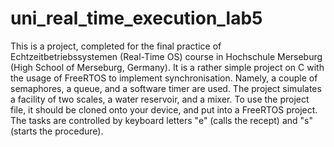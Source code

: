 # uni_real_time_execution_lab5

This is a project, completed for the final practice of Echtzeitbetriebssystemen (Real-Time OS) course in Hochschule Merseburg (High School of Merseburg,   Germany). It is a rather simple project on C with the usage of FreeRTOS to implement synchronisation. Namely, a couple of semaphores, a queue, and a software timer are used.
The project simulates a facility of two scales, a water reservoir, and a mixer.
To use the project file, it should be cloned onto your device, and put into a FreeRTOS project.
The tasks are controlled by keyboard letters "e" (calls the recept) and "s" (starts the procedure).
